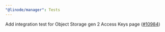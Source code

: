 ```yaml
---
"@linode/manager": Tests
---
```


Add integration test for Object Storage gen 2 Access Keys page ([#10984](https://github.com/linode/manager/pull/10984))
